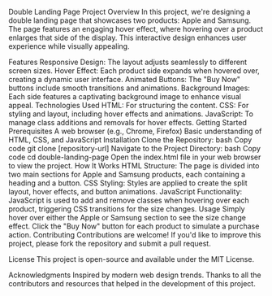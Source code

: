 Double Landing Page Project
Overview
In this project, we're designing a double landing page that showcases two products: Apple and Samsung. The page features an engaging hover effect, where hovering over a product enlarges that side of the display. This interactive design enhances user experience while visually appealing.

Features
Responsive Design: The layout adjusts seamlessly to different screen sizes.
Hover Effect: Each product side expands when hovered over, creating a dynamic user interface.
Animated Buttons: The "Buy Now" buttons include smooth transitions and animations.
Background Images: Each side features a captivating background image to enhance visual appeal.
Technologies Used
HTML: For structuring the content.
CSS: For styling and layout, including hover effects and animations.
JavaScript: To manage class additions and removals for hover effects.
Getting Started
Prerequisites
A web browser (e.g., Chrome, Firefox)
Basic understanding of HTML, CSS, and JavaScript
Installation
Clone the Repository:
bash
Copy code
git clone [repository-url]
Navigate to the Project Directory:
bash
Copy code
cd double-landing-page
Open the index.html file in your web browser to view the project.
How It Works
HTML Structure: The page is divided into two main sections for Apple and Samsung products, each containing a heading and a button.
CSS Styling: Styles are applied to create the split layout, hover effects, and button animations.
JavaScript Functionality:
JavaScript is used to add and remove classes when hovering over each product, triggering CSS transitions for the size changes.
Usage
Simply hover over either the Apple or Samsung section to see the size change effect.
Click the "Buy Now" button for each product to simulate a purchase action.
Contributing
Contributions are welcome! If you'd like to improve this project, please fork the repository and submit a pull request.

License
This project is open-source and available under the MIT License.

Acknowledgments
Inspired by modern web design trends.
Thanks to all the contributors and resources that helped in the development of this project.
